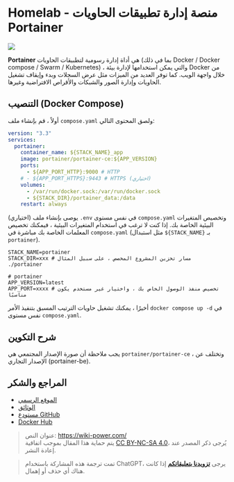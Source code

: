 # Homelab - منصة إدارة تطبيقات الحاويات Portainer

![](https://img.wiki-power.com/d/wiki-media/img/202304111545899.png)

**Portainer** هي أداة إدارة رسومية لتطبيقات الحاويات (بما في ذلك Docker / Docker compose / Swarm / Kubernetes) ، والتي يمكن استخدامها لإدارة بيئة Docker من خلال واجهة الويب. كما توفر العديد من الميزات مثل عرض السجلات وبدء وإيقاف تشغيل الحاويات وإدارة الصور والشبكات والأقراص الافتراضية وغيرها.

## التنصيب (Docker Compose)

أولاً ، قم بإنشاء ملف `compose.yaml` ولصق المحتوى التالي:

```yaml title="compose.yaml"
version: "3.3"
services:
  portainer:
    container_name: ${STACK_NAME}_app
    image: portainer/portainer-ce:${APP_VERSION}
    ports:
      - ${APP_PORT_HTTP}:9000 # HTTP
    # - ${APP_PORT_HTTPS}:9443 # HTTPS (اختياري)
    volumes:
      - /var/run/docker.sock:/var/run/docker.sock
      - ${STACK_DIR}/portainer_data:/data
    restart: always
```

(اختياري) يوصى بإنشاء ملف `.env` في نفس مستوى `compose.yaml` وتخصيص المتغيرات البيئية الخاصة بك. إذا كنت لا ترغب في استخدام المتغيرات البيئية ، فيمكنك تخصيص المعلمات الخاصة بك مباشرة في `compose.yaml` (مثل استبدال `${STACK_NAME}` بـ `portainer`).

```dotenv title=".env"
STACK_NAME=portainer
STACK_DIR=xxx # مسار تخزين المشروع المخصص ، على سبيل المثال ./portainer

# portainer
APP_VERSION=latest
APP_PORT=xxxx # تخصيص منفذ الوصول الخاص بك ، واختيار غير مستخدم يكون مناسبًا
```

أخيرًا ، يمكنك تشغيل حاويات الترتيب المسبق بتنفيذ الأمر `docker compose up -d` في نفس مستوى `compose.yaml`.

## شرح التكوين

يجب ملاحظة أن صورة الإصدار المجتمعي هي `portainer/portainer-ce` ، وتختلف عن الإصدار التجاري (portainer-be).

## المراجع والشكر

- [الموقع الرسمي](https://www.portainer.io/)
- [الوثائق](https://docs.portainer.io/)
- [مستودع GitHub](https://github.com/portainer/portainer)
- [Docker Hub](https://hub.docker.com/r/portainer/portainer-ce)

> عنوان النص: <https://wiki-power.com/>  
> يتم حماية هذا المقال بموجب اتفاقية [CC BY-NC-SA 4.0](https://creativecommons.org/licenses/by/4.0/deed.zh)، يُرجى ذكر المصدر عند إعادة النشر.

> تمت ترجمة هذه المشاركة باستخدام ChatGPT، يرجى [**تزويدنا بتعليقاتكم**](https://github.com/linyuxuanlin/Wiki_MkDocs/issues/new) إذا كانت هناك أي حذف أو إهمال.
